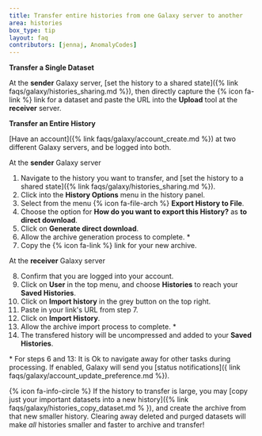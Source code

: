 ```yaml
---
title: Transfer entire histories from one Galaxy server to another
area: histories 
box_type: tip
layout: faq
contributors: [jennaj, AnomalyCodes]
---
```


**Transfer a Single Dataset**

At the **sender** Galaxy server, [set the history to a shared state]({% link faqs/galaxy/histories_sharing.md %}), then directly capture the {% icon fa-link %} link for a dataset and paste the URL into the **Upload** tool at the **receiver** server. 

**Transfer an Entire History**

[Have an account]({% link faqs/galaxy/account_create.md %}) at two different Galaxy servers, and be logged into both.

At the **sender** Galaxy server

1. Navigate to the history you want to transfer, and [set the history to a shared state]({% link faqs/galaxy/histories_sharing.md %}).
2. Click into the **History Options** menu in the history panel.
3. Select from the menu {% icon fa-file-arch %} **Export History to File**.
4. Choose the option for **How do you want to export this History?** as **to direct download**.
5. Click on **Generate direct download**.
6. Allow the archive generation process to complete. \*
7. Copy the {% icon fa-link %} link for your new archive.

At the **receiver** Galaxy server

8. Confirm that you are logged into your account.
9. Click on **User** in the top menu, and choose **Histories** to reach your **Saved Histories**.
10. Click on **Import history** in the grey button on the top right.
11. Paste in your link's URL from step 7.
12. Click on **Import History**.
13. Allow the archive import process to complete. \*
14. The transfered history will be uncompressed and added to your **Saved Histories**.


\* For steps 6 and 13: It is Ok to navigate away for other tasks during processing. If enabled, Galaxy will send you [status notifications]({ link faqs/galaxy/account_update_preference.md %}).


{% icon fa-info-circle %} If the history to transfer is large, you may [copy just your important datasets into a new history]({% link faqs/galaxy/histories_copy_dataset.md % }), and create the archive from that new smaller history. Clearing away deleted and purged datasets will make *all* histories smaller and faster to archive and transfer!
